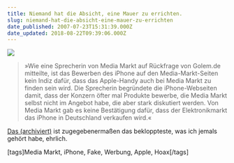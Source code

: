 ```yaml
---
title: Niemand hat die Absicht, eine Mauer zu errichten.
slug: niemand-hat-die-absicht-eine-mauer-zu-errichten
date_published: 2007-07-23T15:31:39.000Z
date_updated: 2018-08-22T09:39:06.000Z
---
```


![](//picdump.thafaker.de/2007/07/mm-iphone.jpg)
> »Wie eine Sprecherin von Media Markt auf Rückfrage von Golem.de mitteilte, ist das Bewerben des iPhone auf den Media-Markt-Seiten kein Indiz dafür, dass das Apple-Handy auch bei Media Markt zu finden sein wird. Die Sprecherin begründete die iPhone-Webseiten damit, dass der Konzern öfter mal Produkte bewerbe, die Media Markt selbst nicht im Angebot habe, die aber stark diskutiert werden. Von Media Markt gab es keine Bestätigung dafür, dass der Elektronikmarkt das iPhone in Deutschland verkaufen wird.«

[Das (archiviert)](http://web.archive.org/web/20070907135000/http://www.mac-essentials.de:80/index.php/mac/article/19127/) ist zugegebenermaßen das bekloppteste, was ich jemals gehört habe, ehrlich.

[tags]Media Markt, iPhone, Fake, Werbung, Apple, Hoax[/tags]
